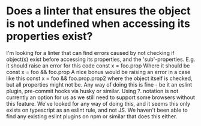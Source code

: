 
# Does a linter that ensures the object is not undefined when accessing its properties exist?

I'm looking for a linter that can find errors caused by not checking if object(s) exist before accessing its properties, and the 'sub'-properties.
E.g. it should raise an error for this code
const x = foo.prop
Where it should be
const x = foo && foo.prop
A nice bonus would be raising an error in a case like this
const x = foo && foo.prop.prop2 where the object itself is checked, but all properties might not be.
Any way of doing this is fine - be it an eslint plugin, pre-commit hooks via husky or similar.
Using ?. notation is not currently an option for us as we still need to support some browsers without this feature.
We've looked for any way of doing this, and it seems this only exists on typescript as an eslint rule, and not JS. We haven't been able to find any existing eslint plugins on npm or similar that does this either.

        